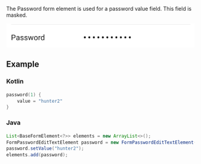 The Password form element is used for a password value field. This field is masked.

![Example](/images/Password.PNG)

## Example

### Kotlin

```kotlin
password(1) {
    value = "hunter2"
}
```

### Java

```java
List<BaseFormElement<?>> elements = new ArrayList<>();
FormPasswordEditTextElement password = new FormPasswordEditTextElement(1);
password.setValue("hunter2");
elements.add(password);
```
